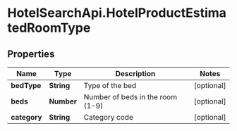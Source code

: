 # HotelSearchApi.HotelProductEstimatedRoomType

## Properties

Name | Type | Description | Notes
------------ | ------------- | ------------- | -------------
**bedType** | **String** | Type of the bed | [optional] 
**beds** | **Number** | Number of beds in the room (1-9) | [optional] 
**category** | **String** | Category code | [optional] 


